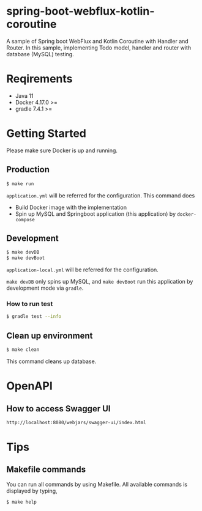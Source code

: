 # spring-boot-webflux-kotlin-coroutine
A sample of Spring boot WebFlux and Kotlin Coroutine with Handler and Router. In this sample, implementing Todo model, handler and router with database (MySQL) testing.

# Reqirements
- Java 11
- Docker 4.17.0 >=
- gradle 7.4.1 >=

# Getting Started
Please make sure Docker is up and running.

## Production
```bash
$ make run
```
`application.yml` will be referred for the configuration. This command does
- Build Docker image with the implementation
- Spin up MySQL and Springboot application (this application) by `docker-compose`

## Development
```bash
$ make devDB
$ make devBoot
```
`application-local.yml` will be referred for the configuration.

`make devDB` only spins up MySQL, and `make devBoot` run this application by development mode via `gradle`.

### How to run test
```bash
$ gradle test --info
```
## Clean up environment
```bash
$ make clean
```

This command cleans up database.

# OpenAPI
## How to access Swagger UI
```bash
http://localhost:8080/webjars/swagger-ui/index.html
```

# Tips

## Makefile commands
You can run all commands by using Makefile. All available commands is displayed by typing,
```bash
$ make help
```
